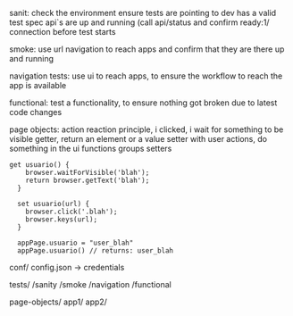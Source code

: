 sanit:
	check the environment
	ensure tests are pointing to dev
	has a valid test spec
	api`s are up and running (call api/status and confirm ready:1/ connection before test starts

smoke:
	use url navigation to reach apps and confirm that they are there up and running

navigation tests:
	use ui to reach apps, to ensure the workflow to reach the app is available

functional:
	test a functionality, to ensure nothing got broken due to latest code changes

page objects:
	action reaction principle, i clicked, i wait for something to be visible
	getter, return an element or a value
	setter with user actions, do something in the ui
	functions groups setters
	
```
get usuario() {
    browser.waitForVisible('blah');
    return browser.getText('blah');
  }

  set usuario(url) {
    browser.click('.blah');
    browser.keys(url);
  }

  appPage.usuario = "user_blah"
  appPage.usuario() // returns: user_blah

```


conf/
	config.json -> credentials

tests/
	/sanity
	/smoke
	/navigation
	/functional

page-objects/
	app1/
	app2/